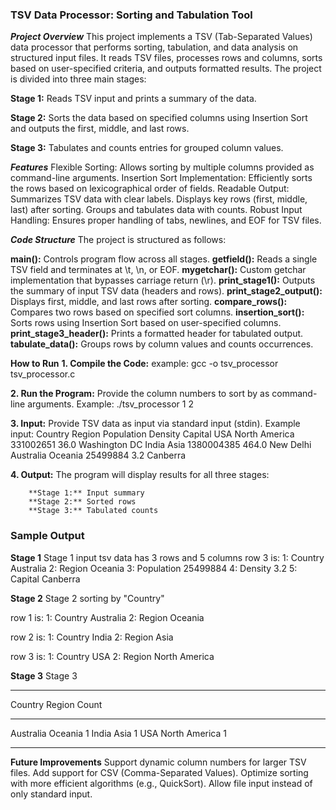 ### **TSV Data Processor: Sorting and Tabulation Tool**
_**Project Overview**_
This project implements a TSV (Tab-Separated Values) data processor that performs sorting, tabulation, and data analysis on structured input files. It reads TSV files, processes rows and columns, sorts based on user-specified criteria, and outputs formatted results. The project is divided into three main stages:

**Stage 1:** Reads TSV input and prints a summary of the data.

**Stage 2:** Sorts the data based on specified columns using Insertion Sort and outputs the first, middle, and last rows.

**Stage 3:** Tabulates and counts entries for grouped column values.

_**Features**_
Flexible Sorting: Allows sorting by multiple columns provided as command-line arguments.
Insertion Sort Implementation: Efficiently sorts the rows based on lexicographical order of fields.
Readable Output:
Summarizes TSV data with clear labels.
Displays key rows (first, middle, last) after sorting.
Groups and tabulates data with counts.
Robust Input Handling: Ensures proper handling of tabs, newlines, and EOF for TSV files.
 
_**Code Structure**_
The project is structured as follows:

**main():** Controls program flow across all stages.
**getfield():** Reads a single TSV field and terminates at \t, \n, or EOF.
**mygetchar():** Custom getchar implementation that bypasses carriage return (\r).
**print_stage1():** Outputs the summary of input TSV data (headers and rows).
**print_stage2_output():** Displays first, middle, and last rows after sorting.
**compare_rows():** Compares two rows based on specified sort columns.
**insertion_sort():** Sorts rows using Insertion Sort based on user-specified columns.
**print_stage3_header():** Prints a formatted header for tabulated output.
**tabulate_data():** Groups rows by column values and counts occurrences.

**How to Run**
**1. Compile the Code:**
   example:
   gcc -o tsv_processor tsv_processor.c

**2. Run the Program:**
    Provide the column numbers to sort by as command-line arguments.
    Example:
    ./tsv_processor 1 2

**3. Input:**
   Provide TSV data as input via standard input (stdin). Example input:
   Country	Region	Population	Density	Capital
   USA	North America	331002651	36.0	Washington DC
   India	Asia	1380004385	464.0	New Delhi
  Australia	Oceania	25499884	3.2	Canberra

**4. Output:**
   The program will display results for all three stages:

        **Stage 1:** Input summary
        **Stage 2:** Sorted rows
        **Stage 3:** Tabulated counts

### Sample Output

**Stage 1**
  Stage 1
  input tsv data has 3 rows and 5 columns
  row 3 is:
     1: Country     Australia
     2: Region      Oceania
     3: Population  25499884
     4: Density     3.2
     5: Capital     Canberra

**Stage 2**
  Stage 2
  sorting by "Country"

  row 1 is:
     1: Country     Australia
     2: Region      Oceania
    
  row 2 is:
     1: Country     India
     2: Region      Asia
   
  row 3 is:
     1: Country     USA
     2: Region      North America
    
**Stage 3**
  Stage 3
  - - - - - - - - - - - 
  Country
      Region     Count
  - - - - - - - - - - -
  Australia
      Oceania        1
  India
      Asia           1
  USA
     North America  1
  - - - - - - - - - - -  
**Future Improvements**
    Support dynamic column numbers for larger TSV files.
    Add support for CSV (Comma-Separated Values).
    Optimize sorting with more efficient algorithms (e.g., QuickSort).
    Allow file input instead of only standard input.
